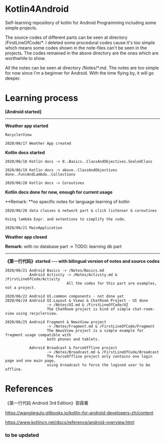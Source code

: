 # Kotlin4Android
Self-learning reposiitory of kotlin for Android Programming including some simple projects.

The source codes of different parts can be seen at directory /FirstLineOfCode/*. I deleted some procedural codes cause it's too simple which means some codes shown in the note-files can't be seen in the projects. The codes remained in the above directory are the ones which are worthwhile to show.

All the notes can be seen at directory /Notes/*.md. The notes are too simple for now since I'm a beginner for Android. With the time flying by, it will go deeper.

# Learning process

**[Android started]**

---

**Weather app started**

```
RecyclerView

2020/06/17 Weather App created
```

**Kotlin docs started**

```
2020/06/18 Kotlin docs -> 0..Basics..ClassAndObjectives.SealedClass

2020/06/19 Kotlin docs -> above..ClassAndObjectives done..FuncAndLambda..Collections

2020/06/20 Kotlin docs -> Coroutines
```

**Kotlin docs done for now, enough for current usage**

**Remark: **no specific notes for language learning of kotlin

```
2020/06/20 data classes & network part & click listenser & coroutines

Using lambda Expr. and extentions to simplify the code.

2020/06/21 MainApplication
```

**Weather app closed**

**Remark:** with no database part -> TODO: learning db part

---

**《第一行代码》started --- with bilingual version of notes and source codes**

~~~
2020/06/21 Android Basics -> /Notes/Basics.md
           Android Activity -> /Notes/Activity.md & /FirstLineOfCode/Activity
                            All the codes for this part are examples, not a project.
                            
2020/06/22 Android UI.common components - not done yet
2020/06/24 Android UI.Layout & Views & ChatRoom Project - UI done
                   -> /Notes/UI.md & /FirstLineOfCode/UI
                   The ChatRoom project is kind of simple chat-room-view using recyclerview.
                   
2020/06/25 Android Fragment & NewsView project
                   -> /Notes/Fragment.md & /FirstLineOfCode/Fragment
                   The NewsView project is a simple example for fragment usage compatible with
                   both phones and tablets.
                   
           Adnroid Broadcast & ForceOffline project
                   -> /Notes/Broadcast.md & /FirstLineOfCode/Broadcast
                   The ForceOffline project only contains one login page and one main page, 
                   using broadcast to force the logined user to be offline.
~~~



# References

《第一行代码 Android 3rd Edition》郭霖著

https://wangjiegulu.gitbooks.io/kotlin-for-android-developers-zh/content

https://www.kotlincn.net/docs/reference/android-overview.html

### to be updated

